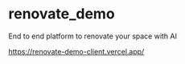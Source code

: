 # renovate_demo

End to end platform to renovate your space with AI

https://renovate-demo-client.vercel.app/